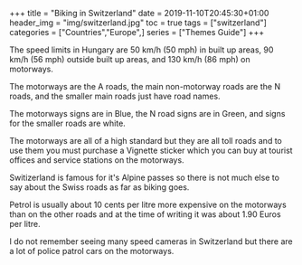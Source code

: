 +++
title = "Biking in Switzerland"
date = 2019-11-10T20:45:30+01:00
header_img = "img/switzerland.jpg"
toc = true
tags = ["switzerland"]
categories = ["Countries","Europe",]
series = ["Themes Guide"]
+++

The speed limits in Hungary are 50 km/h (50 mph) in built up areas, 90 km/h (56 mph) outside built up areas, and 130 km/h (86 mph) on motorways.

The motorways are the A roads, the main non-motorway roads are the N roads, and the smaller main roads just have road names.

The motorways signs are in Blue, the N road signs are in Green, and signs for the smaller roads are white.

The motorways are all of a high standard but they are all toll roads and to use them you must purchase a Vignette sticker which you can buy at tourist offices and service stations on the motorways.

Switizerland is famous for it's Alpine passes so there is not much else to say about the Swiss roads as far as biking goes.

Petrol is usually about 10 cents per litre more expensive on the motorways than on the other roads and at the time of writing it was about 1.90 Euros per litre.

I do not remember seeing many speed cameras in Switzerland but there are a lot of police patrol cars on the motorways.